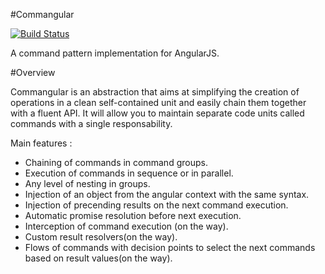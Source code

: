 #Commangular             

[![Build Status](https://travis-ci.org/yukatan/commangular.png)](https://travis-ci.org/yukatan/commangular)

A command pattern implementation for AngularJS.

#Overview

Commangular is an abstraction that aims at simplifying the creation of operations in a clean self-contained unit and easily chain them together with a fluent API. It will allow you to maintain separate code units called commands with a single responsability.

Main features :

* Chaining of commands in command groups.
* Execution of commands in sequence or in parallel.
* Any level of nesting in groups.
* Injection of an object from the angular context with the same syntax.
* Injection of precending results on the next command execution.
* Automatic promise resolution before next execution.
* Interception of command execution (on the way).
* Custom result resolvers(on the way).
* Flows of commands with decision points to select the next commands based on result values(on the way).





